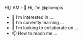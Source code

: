 HI,I AM - 👋 Hi, I’m @ploenpis
- 👀 I’m interested in ...
- 🌱 I’m currently learning ...
- 💞️ I’m looking to collaborate on ...
- 📫 How to reach me ...

<!---
ploenpis/ploenpis is a ✨ special ✨ repository because its `README.md` (this file) appears on your GitHub profile.
You can click the Preview link to take a look at your changes.
--->
